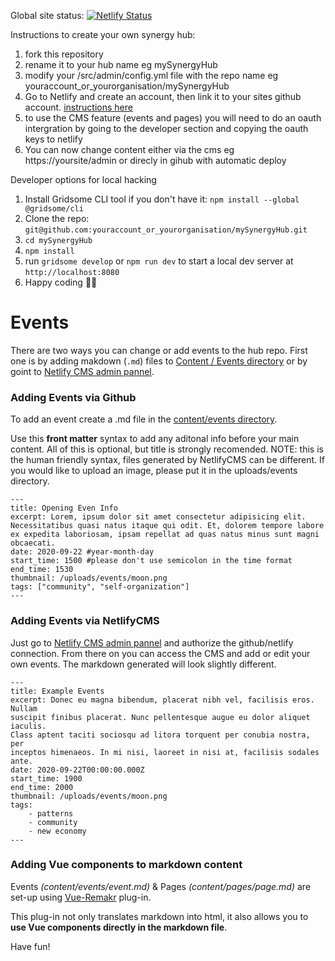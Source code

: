 Global site status: [![Netlify Status](https://api.netlify.com/api/v1/badges/05e4a477-68a7-42bf-b14b-4810c41f2bbe/deploy-status)](https://app.netlify.com/sites/eloquent-williams-97965a/deploys)


Instructions to create your own synergy hub:
1. fork this repository
2. rename it to your hub name eg mySynergyHub
3. modify your /src/admin/config.yml file with the repo name eg youraccount_or_yourorganisation/mySynergyHub
4. Go to Netlify and create an account, then link it to your sites github account. [instructions here](https://www.netlify.com/blog/2016/09/29/a-step-by-step-guide-deploying-on-netlify/)
5. to use the CMS feature (events and pages) you will need to do an oauth intergration by going to the developer section and copying the oauth keys to netlify 
6. You can now change content either via the cms eg https://yoursite/admin or direcly in gihub with automatic deploy

Developer options for local hacking
1. Install Gridsome CLI tool if you don't have it: `npm install --global @gridsome/cli`
2. Clone the repo: `git@github.com:youraccount_or_yourorganisation/mySynergyHub.git`
3. `cd mySynergyHub`
4. `npm install`
5. run `gridsome develop` or `npm run dev` to start a local dev server at `http://localhost:8080`
6. Happy coding 🎉🙌

# Events

There are two ways you can change or add events to the hub repo.
First one is by adding makdown (`.md`) files to [Content / Events directory](https://github.com/youraccount_or_yourorganisation/mySynergyHub/blob/master/content/events/) or by goint to [Netlify CMS admin pannel](https://yoursite/admin).

### Adding Events via Github

To add an event create a .md file in the [content/events directory](https://github.com/youraccount_or_yourorganisation/mySynergyHub/blob/master/content/events/).

Use this **front matter** syntax to add any aditonal info before your main content. All of this is optional, but title is strongly recomended. NOTE: this is the human friendly syntax, files generated by NetlifyCMS can be different. If you would like to upload an image, please put it in the uploads/events directory.

    ---
    title: Opening Even Info
    excerpt: Lorem, ipsum dolor sit amet consectetur adipisicing elit. Necessitatibus quasi natus itaque qui odit. Et, dolorem tempore labore ex expedita laboriosam, ipsam repellat ad quas natus minus sunt magni obcaecati.
    date: 2020-09-22 #year-month-day
    start_time: 1500 #please don't use semicolon in the time format
    end_time: 1530
    thumbnail: /uploads/events/moon.png
    tags: ["community", "self-organization"]
    ---

### Adding Events via NetlifyCMS

Just go to [Netlify CMS admin pannel](https://yoursite/admin) and authorize the github/netlify connection.
From there on you can access the CMS and add or edit your own events. The markdown generated will look slightly different.

    ---
    title: Example Events
    excerpt: Donec eu magna bibendum, placerat nibh vel, facilisis eros. Nullam
    suscipit finibus placerat. Nunc pellentesque augue eu dolor aliquet iaculis.
    Class aptent taciti sociosqu ad litora torquent per conubia nostra, per
    inceptos himenaeos. In mi nisi, laoreet in nisi at, facilisis sodales ante.
    date: 2020-09-22T00:00:00.000Z
    start_time: 1900
    end_time: 2000
    thumbnail: /uploads/events/moon.png
    tags:
        - patterns
        - community
        - new economy
    ---

### Adding Vue components to markdown content

Events _(content/events/event.md)_ & Pages _(content/pages/page.md)_ are set-up using [Vue-Remakr](https://gridsome.org/plugins/@gridsome/vue-remark) plug-in.

This plug-in not only translates markdown into html, it also allows you to **use Vue components directly in the markdown file**.

Have fun!
